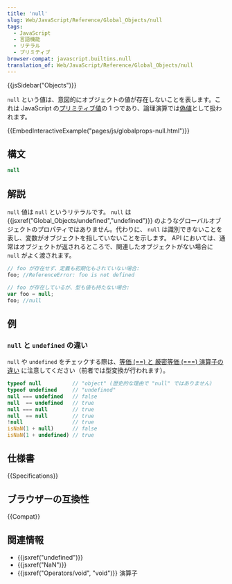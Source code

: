 ```yaml
---
title: 'null'
slug: Web/JavaScript/Reference/Global_Objects/null
tags:
  - JavaScript
  - 言語機能
  - リテラル
  - プリミティブ
browser-compat: javascript.builtins.null
translation_of: Web/JavaScript/Reference/Global_Objects/null
---
```

{{jsSidebar("Objects")}}

`null` という値は、意図的にオブジェクトの値が存在しないことを表します。これは JavaScript の[プリミティブ値](/ja/docs/Glossary/Primitive)の 1 つであり、論理演算では[偽値](/ja/docs/Glossary/Falsy)として扱われます。

{{EmbedInteractiveExample("pages/js/globalprops-null.html")}}

## 構文

```js
null
```

## 解説

`null` 値は `null` というリテラルです。 `null` は {{jsxref("Global_Objects/undefined","undefined")}} のようなグローバルオブジェクトのプロパティではありません。代わりに、 `null` は識別できないことを表し、変数がオブジェクトを指していないことを示します。 API においては、通常はオブジェクトが返されるところで、関連したオブジェクトがない場合に `null` がよく渡されます。

```js
// foo が存在せず、定義も初期化もされていない場合:
foo; //ReferenceError: foo is not defined
```

```js
// foo が存在しているが、型も値も持たない場合:
var foo = null;
foo; //null
```

## 例

### `null` と `undefined` の違い

`null` や `undefined` をチェックする際は、[等価 (==) と 厳密等価 (===) 演算子の違い](/ja/docs/Web/JavaScript/Reference/Operators) に注意してください（前者では型変換が行われます）。

```js
typeof null          // "object" (歴史的な理由で "null" ではありません)
typeof undefined     // "undefined"
null === undefined   // false
null  == undefined   // true
null === null        // true
null  == null        // true
!null                // true
isNaN(1 + null)      // false
isNaN(1 + undefined) // true
```

## 仕様書

{{Specifications}}

## ブラウザーの互換性

{{Compat}}

## 関連情報

- {{jsxref("undefined")}}
- {{jsxref("NaN")}}
- {{jsxref("Operators/void", "void")}} 演算子
